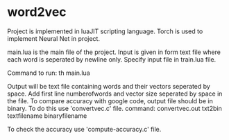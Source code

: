 # word2vec

Project is implemented in luaJIT scripting language. Torch is used to implement Neural Net in project.

main.lua is the main file of the project. Input is given in form text file where each word is seperated by newline only. Specify input file in train.lua file.

Command to run:
th main.lua

Output will be text file containing words and their vectors seperated by space.
Add first line numberofwords and vector size seperated by space in the file.
To compare accuracy with google code, output file should be in binary. 
To do this use 'convertvec.c' file.
command: convertvec.out txt2bin textfilename binaryfilename

To check the accuracy use 'compute-accuracy.c' file.
